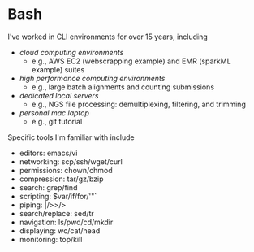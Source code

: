 # Bash

I've worked in CLI environments for over 15 years, including

- *cloud computing environments*
  - e.g., AWS EC2 (webscrapping example) and EMR (sparkML example) suites 
- *high performance computing environments*
  - e.g., large batch alignments and counting submissions
- *dedicated local servers*
  - e.g., NGS file processing: demultiplexing, filtering, and trimming 
- *personal mac laptop*
  - e.g., git tutorial

Specific tools I'm familiar with include

- editors: emacs/vi
- networking: scp/ssh/wget/curl
- permissions: chown/chmod
- compression: tar/gz/bzip
- search: grep/find
- scripting: $var/if/for/'"`
- piping: |/>>/>
- search/replace: sed/tr
- navigation: ls/pwd/cd/mkdir
- displaying: wc/cat/head
- monitoring: top/kill

